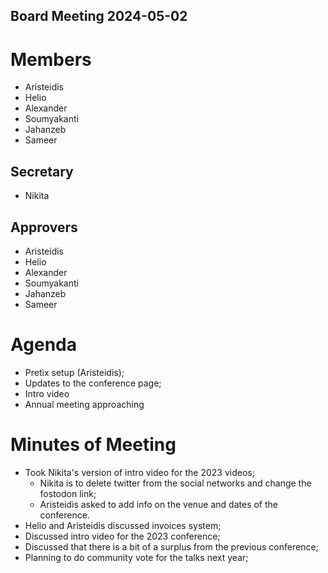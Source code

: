 Board Meeting 2024-05-02
------------------------

# Members
* Aristeidis
* Helio
* Alexander
* Soumyakanti
* Jahanzeb
* Sameer


## Secretary
* Nikita

## Approvers
* Aristeidis
* Helio
* Alexander
* Soumyakanti
* Jahanzeb
* Sameer

# Agenda
* Pretix setup (Aristeidis);
* Updates to the conference page;
* Intro video
* Annual meeting approaching

# Minutes of Meeting

- Took Nikita's version of intro video for the 2023 videos;
    - Nikita is to delete twitter from the social networks and change the fostodon link;
    - Aristeidis asked to add info on the venue and dates of the conference.
- Helio and Aristeidis discussed invoices system;
- Discussed intro video for the 2023 conference;
- Discussed that there is a bit of a surplus from the previous conference;
- Planning to do community vote for the talks next year;

